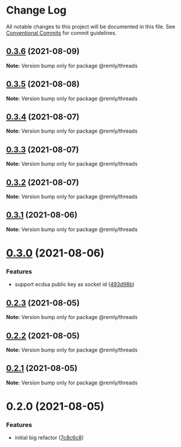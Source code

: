 # Change Log

All notable changes to this project will be documented in this file.
See [Conventional Commits](https://conventionalcommits.org) for commit guidelines.

## [0.3.6](https://gitr.net/mindary/remly/compare/@remly/threads@0.3.5...@remly/threads@0.3.6) (2021-08-09)

**Note:** Version bump only for package @remly/threads





## [0.3.5](https://gitr.net/mindary/remly/compare/@remly/threads@0.3.4...@remly/threads@0.3.5) (2021-08-08)

**Note:** Version bump only for package @remly/threads





## [0.3.4](https://gitr.net/mindary/remly/compare/@remly/threads@0.3.3...@remly/threads@0.3.4) (2021-08-07)

**Note:** Version bump only for package @remly/threads





## [0.3.3](https://gitr.net/mindary/remly/compare/@remly/threads@0.3.2...@remly/threads@0.3.3) (2021-08-07)

**Note:** Version bump only for package @remly/threads





## [0.3.2](https://gitr.net/mindary/remly/compare/@remly/threads@0.3.1...@remly/threads@0.3.2) (2021-08-07)

**Note:** Version bump only for package @remly/threads





## [0.3.1](https://gitr.net/mindary/remly/compare/@remly/threads@0.3.0...@remly/threads@0.3.1) (2021-08-06)

**Note:** Version bump only for package @remly/threads





# [0.3.0](https://gitr.net/mindary/remly/compare/@remly/threads@0.2.3...@remly/threads@0.3.0) (2021-08-06)


### Features

* support ecdsa public key as socket id ([493d98b](https://gitr.net/mindary/remly/commits/493d98b2f924ae1c5dbf25ef5603082c3f35f928))





## [0.2.3](https://gitr.net/mindary/remly/compare/@remly/threads@0.2.2...@remly/threads@0.2.3) (2021-08-05)

**Note:** Version bump only for package @remly/threads





## [0.2.2](https://gitr.net/mindary/remly/compare/@remly/threads@0.2.1...@remly/threads@0.2.2) (2021-08-05)

**Note:** Version bump only for package @remly/threads





## [0.2.1](https://gitr.net/mindary/remly/compare/@remly/threads@0.2.0...@remly/threads@0.2.1) (2021-08-05)

**Note:** Version bump only for package @remly/threads





# 0.2.0 (2021-08-05)


### Features

* initial big refactor ([7c8c6c8](https://gitr.net/mindary/remly/commits/7c8c6c813f12b4d686b4f59feab4c4abc01e30e6))
